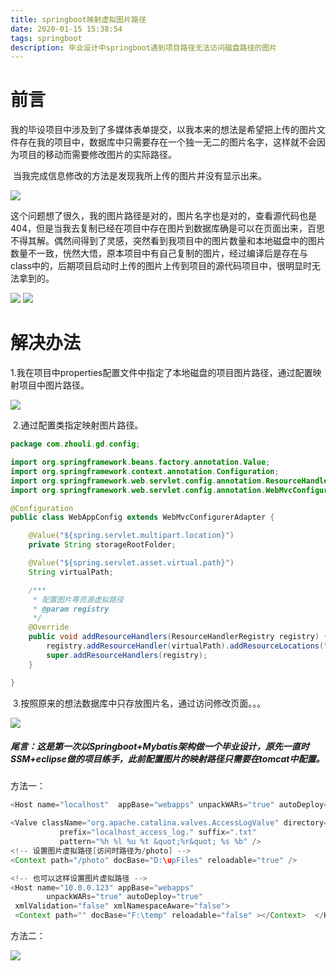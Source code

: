 ```yaml
---
title: springboot映射虚拟图片路径
date: 2020-01-15 15:38:54
tags: springboot
description: 毕业设计中springboot遇到项目路径无法访问磁盘路径的图片
---
```


# 前言

​		我的毕设项目中涉及到了多媒体表单提交，以我本来的想法是希望把上传的图片文件存在我的项目中，数据库中只需要存在一个独一无二的图片名字，这样就不会因为项目的移动而需要修改图片的实际路径。

​		当我完成信息修改的方法是发现我所上传的图片并没有显示出来。

![](asjdfasjdoasnlgjas.png)

​		这个问题想了很久，我的图片路径是对的，图片名字也是对的，查看源代码也是404，但是当我去复制已经在项目中存在图片到数据库确是可以在页面出来，百思不得其解。偶然间得到了灵感，突然看到我项目中的图片数量和本地磁盘中的图片数量不一致，恍然大悟，原本项目中有自己复制的图片，经过编译后是存在与class中的，后期项目启动时上传的图片上传到项目的源代码项目中，很明显时无法拿到的。

![](ikedjdcjfh.png)	![](plmjmh.png)

# 解决办法

​		1.我在项目中properties配置文件中指定了本地磁盘的项目图片路径，通过配置映射项目中图片路径。

![](sidgdikghkd.png)

​		2.通过配置类指定映射图片路径。

```java
package com.zhouli.gd.config;

import org.springframework.beans.factory.annotation.Value;
import org.springframework.context.annotation.Configuration;
import org.springframework.web.servlet.config.annotation.ResourceHandlerRegistry;
import org.springframework.web.servlet.config.annotation.WebMvcConfigurerAdapter;

@Configuration
public class WebAppConfig extends WebMvcConfigurerAdapter {

    @Value("${spring.servlet.multipart.location}")
    private String storageRootFolder;

    @Value("${spring.servlet.asset.virtual.path}")
    String virtualPath;

    /***
     * 配置图片等资源虚拟路径
     * @param registry
     */
    @Override
    public void addResourceHandlers(ResourceHandlerRegistry registry) {
        registry.addResourceHandler(virtualPath).addResourceLocations("file:" + storageRootFolder);
        super.addResourceHandlers(registry);
    }

}
```

​		3.按照原来的想法数据库中只存放图片名，通过访问修改页面。。。

![](idsfengoal.png)

##### 尾言：这是第一次以Springboot+Mybatis架构做一个毕业设计，原先一直时SSM+eclipse做的项目练手，此前配置图片的映射路径只需要在tomcat中配置。

方法一：

```java
<Host name="localhost"  appBase="webapps" unpackWARs="true" autoDeploy="true">

<Valve className="org.apache.catalina.valves.AccessLogValve" directory="logs"
           prefix="localhost_access_log." suffix=".txt"
           pattern="%h %l %u %t &quot;%r&quot; %s %b" />
<!-- 设置图片虚拟路径[访问时路径为/photo] -->  
<Context path="/photo" docBase="D:\upFiles" reloadable="true" /> 

<!-- 也可以这样设置图片虚拟路径 -->  
<Host name="10.0.0.123" appBase="webapps"  
        unpackWARs="true" autoDeploy="true" 
 xmlValidation="false" xmlNamespaceAware="false"> 
 <Context path="" docBase="F:\temp" reloadable="false" ></Context>  </Host>
```

方法二：

![](ifnasjkas.png)